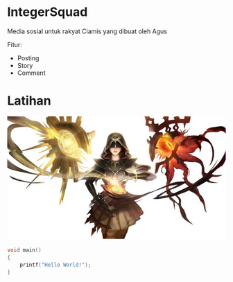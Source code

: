 # IntegerSquad

Media sosial untuk rakyat Ciamis yang dibuat oleh Agus

Fitur:
- Posting
- Story
- Comment

# Latihan
![Ini Foto](lunox.jpg)

```c
void main()
{
    printf("Hello World!");
}
```